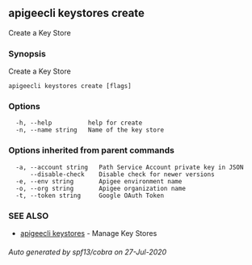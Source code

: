 ## apigeecli keystores create

Create a Key Store

### Synopsis

Create a Key Store

```
apigeecli keystores create [flags]
```

### Options

```
  -h, --help          help for create
  -n, --name string   Name of the key store
```

### Options inherited from parent commands

```
  -a, --account string   Path Service Account private key in JSON
      --disable-check    Disable check for newer versions
  -e, --env string       Apigee environment name
  -o, --org string       Apigee organization name
  -t, --token string     Google OAuth Token
```

### SEE ALSO

* [apigeecli keystores](apigeecli_keystores.md)	 - Manage Key Stores

###### Auto generated by spf13/cobra on 27-Jul-2020
